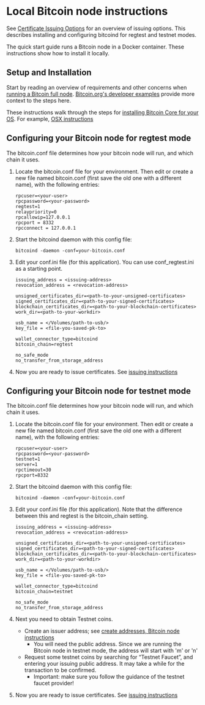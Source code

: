 # Local Bitcoin node instructions

See [Certificate Issuing Options](http://www.blockcerts.org/guide/options.html) for an overview of issuing options. This describes installing and configuring bitcoind for regtest and testnet modes.

The quick start guide runs a Bitcoin node in a Docker container. These instructions show how to install it locally.

## Setup and Installation

Start by reading an overview of requirements and other concerns when [running a Bitcoin full node](https://bitcoin.org/en/full-node). [Bitcoin.org's developer examples](https://bitcoin.org/en/developer-examples) provide more context to the steps here.

These instructions walk through the steps for [installing Bitcoin Core for your OS](https://github.com/bitcoin/bitcoin/tree/master/doc). For example, [OSX instructions](https://github.com/bitcoin/bitcoin/blob/master/doc/build-osx.md)

## Configuring your Bitcoin node for regtest mode

The bitcoin.conf file determines how your bitcoin node will run, and which chain it uses.

1. Locate the bitcoin.conf file for your environment. Then edit or create a new file named bitcoin.conf (first save the old one with a different name), with the following entries:
     ```
     rpcuser=<your-user>
     rpcpassword=<your-password>
     regtest=1
     relaypriority=0
     rpcallowip=127.0.0.1
     rpcport = 8332
     rpcconnect = 127.0.0.1
     ```

2. Start the bitcoind daemon with this config file:

    ```
    bitcoind -daemon -conf=your-bitcoin.conf
    ```

3. Edit your conf.ini file (for this application). You can use conf_regtest.ini as a starting point.

    ```
    issuing_address = <issuing-address>
    revocation_address = <revocation-address>
    
    unsigned_certificates_dir=<path-to-your-unsigned-certificates>
    signed_certificates_dir=<path-to-your-signed-certificates>
    blockchain_certificates_dir=<path-to-your-blockchain-certificates>
    work_dir=<path-to-your-workdir>
    
    usb_name = </Volumes/path-to-usb/>
    key_file = <file-you-saved-pk-to>
    
    wallet_connector_type=bitcoind
    bitcoin_chain=regtest
    
    no_safe_mode
    no_transfer_from_storage_address
    ```

4. Now you are ready to issue certificates. See [issuing instructions](issuing.md)

## Configuring your Bitcoin node for testnet mode

The bitcoin.conf file determines how your bitcoin node will run, and which chain it uses.

1. Locate the bitcoin.conf file for your environment. Then edit or create a new file named bitcoin.conf (first save the old one with a different name), with the following entries:

    ```
    rpcuser=<your-user>
    rpcpassword=<your-password>
    testnet=1
    server=1
    rpctimeout=30
    rpcport=8332
    ```

2. Start the bitcoind daemon with this config file:

    ```
    bitcoind -daemon -conf=your-bitcoin.conf
    ```

3. Edit your conf.ini file (for this application). Note that the difference between this and regtest is the bitcoin_chain setting.

    ```
    issuing_address = <issuing-address>
    revocation_address = <revocation-address>
    
    unsigned_certificates_dir=<path-to-your-unsigned-certificates>
    signed_certificates_dir=<path-to-your-signed-certificates>
    blockchain_certificates_dir=<path-to-your-blockchain-certificates>
    work_dir=<path-to-your-workdir>
    
    usb_name = </Volumes/path-to-usb/>
    key_file = <file-you-saved-pk-to>
    
    wallet_connector_type=bitcoind
    bitcoin_chain=testnet
    
    no_safe_mode
    no_transfer_from_storage_address
    ```
 
4. Next you need to obtain Testnet coins. 
    - Create an issuer address; see [create addresses, Bitcoin node instructions](make_addresses.md)
      - You will need the public address. Since we are running the Bitcoin node in testnet mode, the address will start with 'm' or 'n'
    - Request some testnet coins by searching for “Testnet Faucet”, and entering your issuing public address. It may take a while for the transaction to be confirmed.
      - Important: make sure you follow the guidance of the testnet faucet provider!
 
5. Now you are ready to issue certificates. See [issuing instructions](issuing.md)
